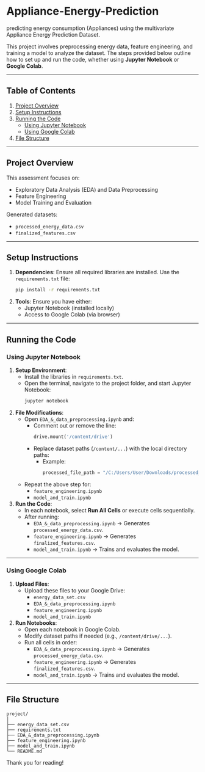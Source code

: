 #  Appliance-Energy-Prediction
 predicting energy consumption (Appliances) using  the multivariate Appliance Energy Prediction Dataset.

This project involves preprocessing energy data, feature engineering, and training a model to analyze the dataset. The steps provided below outline how to set up and run the code, whether using **Jupyter Notebook** or **Google Colab**.

---

## Table of Contents
1. [Project Overview](#project-overview)
2. [Setup Instructions](#setup-instructions)
3. [Running the Code](#running-the-code)
   - [Using Jupyter Notebook](#using-jupyter-notebook)
   - [Using Google Colab](#using-google-colab)
4. [File Structure](#file-structure)

---

## Project Overview
This assessment focuses on:
- Exploratory Data Analysis (EDA) and Data Preprocessing
- Feature Engineering
- Model Training and Evaluation

Generated datasets:
- `processed_energy_data.csv`
- `finalized_features.csv`

---

## Setup Instructions
1. **Dependencies**: Ensure all required libraries are installed. Use the `requirements.txt` file:
   ```bash
   pip install -r requirements.txt
   ```
2. **Tools**: Ensure you have either:
   - Jupyter Notebook (installed locally)
   - Access to Google Colab (via browser)

---

## Running the Code

### Using Jupyter Notebook
1. **Setup Environment**:
   - Install the libraries in `requirements.txt`.  
   - Open the terminal, navigate to the project folder, and start Jupyter Notebook:
     ```bash
     jupyter notebook
     ```
2. **File Modifications**:
   - Open `EDA_&_data_preprocessing.ipynb` and:
     - Comment out or remove the line:
       ```python
       drive.mount('/content/drive')
       ```
     - Replace dataset paths (`/content/...`) with the local directory paths:
       - Example:
         ```python
         processed_file_path = "/C:/Users/User/Downloads/processed_energy_data.csv"
         ```
   - Repeat the above step for:
     - `feature_engineering.ipynb`
     - `model_and_train.ipynb`
3. **Run the Code**:
   - In each notebook, select **Run All Cells** or execute cells sequentially.
   - After running:
     - `EDA_&_data_preprocessing.ipynb` → Generates `processed_energy_data.csv`.
     - `feature_engineering.ipynb` → Generates `finalized_features.csv`.
     - `model_and_train.ipynb` → Trains and evaluates the model.

---

### Using Google Colab
1. **Upload Files**:
   - Upload these files to your Google Drive:
     - `energy_data_set.csv`
     - `EDA_&_data_preprocessing.ipynb`
     - `feature_engineering.ipynb`
     - `model_and_train.ipynb`
2. **Run Notebooks**:
   - Open each notebook in Google Colab.
   - Modify dataset paths if needed (e.g., `/content/drive/...`).
   - Run all cells in order:
     - `EDA_&_data_preprocessing.ipynb` → Generates `processed_energy_data.csv`.
     - `feature_engineering.ipynb` → Generates `finalized_features.csv`.
     - `model_and_train.ipynb` → Trains and evaluates the model.

---

## File Structure
```
project/
│
├── energy_data_set.csv
├── requirements.txt
├── EDA_&_data_preprocessing.ipynb
├── feature_engineering.ipynb
├── model_and_train.ipynb
└── README.md
```

Thank you for reading!

